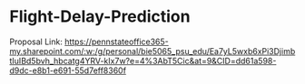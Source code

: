 # Flight-Delay-Prediction

Proposal Link:
https://pennstateoffice365-my.sharepoint.com/:w:/g/personal/bie5065_psu_edu/Ea7yL5wxb6xPi3DjimbtIuIBd5bvh_hbcatg4YRV-kIx7w?e=4%3AbT5Cic&at=9&CID=dd61a598-d9dc-e8b1-e691-55d7eff8360f
